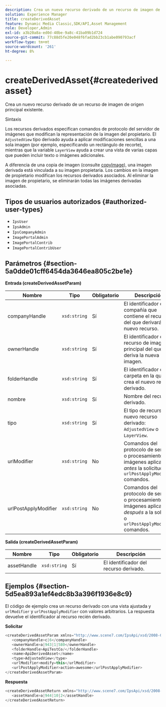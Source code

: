 ```yaml
---
description: Crea un nuevo recurso derivado de un recurso de imagen de origen principal existente.
solution: Experience Manager
title: createDerivedAsset
feature: Dynamic Media Classic,SDK/API,Asset Management
role: Developer,Admin
exl-id: a3b20a8a-ed0d-40be-9a8c-41ba09b1d724
source-git-commit: 77c88d5fe20e048f6fad2bb23cb1abe090793acf
workflow-type: tm+mt
source-wordcount: '261'
ht-degree: 8%

---
```


# createDerivedAsset{#createderivedasset}

Crea un nuevo recurso derivado de un recurso de imagen de origen principal existente.

Sintaxis

<!--<a id="section_FE43FF204ED644C2AC901AF45982E942"></a>-->

Los recursos derivados especifican comandos de protocolo del servidor de imágenes que modifican la representación de la imagen del propietario. El `AdjustedView` tipo derivado ayuda a aplicar modificaciones sencillas a una sola imagen (por ejemplo, especificando un rectángulo de recorte), mientras que la variable `LayerView` ayuda a crear una vista de varias capas que pueden incluir texto o imágenes adicionales.

A diferencia de una copia de imagen (consulte [copyImage](../../../operations/c-operations-intro/c-methods/r-copy-image.md#reference-0785131e690b4ad08be69172023f35d0)), una imagen derivada está vinculada a su imagen propietaria. Los cambios en la imagen de propietario modifican los recursos derivados asociados. Al eliminar la imagen de propietario, se eliminarán todas las imágenes derivadas asociadas.

## Tipos de usuarios autorizados {#authorized-user-types}

* `IpsUser`
* `IpsAdmin`
* `IpsCompanyAdmin`
* `ImagePortalAdmin`
* `ImagePortalContrib`
* `ImagePortalContribUser`

## Parámetros {#section-5a0dde01cff6454da3646ea805c2be1e}

**Entrada (createDerivedAssetParam)**

| Nombre | Tipo | Obligatorio | Descripción |
|---|---|---|---|
| companyHandle | `xsd:string` | Sí | El identificador de la compañía que contiene el recurso del que derivará el nuevo recurso. |
| ownerHandle | `xsd:string` | Sí | El identificador del recurso de imagen principal del que se deriva la nueva imagen. |
| folderHandle | `xsd:string` | Sí | El identificador de la carpeta en la que se crea el nuevo recurso derivado. |
| nombre | `xsd:string` | Sí | Nombre del recurso derivado. |
| tipo | `xsd:string` | Sí | El tipo de recurso del nuevo recurso derivado: `AdjustedView` o `LayerView`. |
| urlModifier | `xsd:string` | No | Comandos del protocolo de servicio o procesamiento de imágenes aplicados *antes* la solicitud o `urlPostApplyModifier` comandos. |
| urlPostApplyModifier | `xsd:string` | No | Comandos del protocolo de servicio o procesamiento de imágenes aplicados *después* a la solicitud o `urlPostApplyModifier` comandos. |

**Salida (createDerivedAssetParam)**

| Nombre | Tipo | Obligatorio | Descripción |
|---|---|---|---|
| assetHandle | `xsd:string` | Sí | El identificador del recurso derivado. |

## Ejemplos {#section-5d5ea893a1ef4edc8b3a396f1936e8c9}

El código de ejemplo crea un recurso derivado con una vista ajustada y `urlModifier` y `urlPostApplyModifier` con valores arbitrarios. La respuesta devuelve el identificador al recurso recién derivado.

**Solicitar**

```java
<createDerivedAssetParam xmlns="http://www.scene7.com/IpsApi/xsd/2008-01-15">
   <companyHandle>c|6</companyHandle>
   <ownerHandle>a|943|1|580</ownerHandle>
   <folderHandle>ApiTestCo/</folderHandle>
   <name>ApiDerivedAsset</name>
   <type>AdjustedView</type>
   <urlModifier>modify=this</urlModifier>
   <urlPostApplyModifier>action=awesome</urlPostApplyModifier>
</createDerivedAssetParam>
```

**Respuesta**

```java
<createDerivedAssetReturn xmlns="http://www.scene7.com/IpsApi/xsd/2008-01-15">
   <assetHandle>a|944|10|2</assetHandle>
</createDerivedAssetReturn>
```

